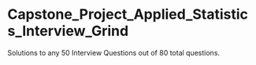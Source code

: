 # Capstone_Project_Applied_Statistics_Interview_Grind
Solutions to any 50 Interview Questions out of 80 total questions. 
